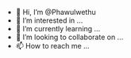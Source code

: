 - 👋 Hi, I’m @Phawulwethu
- 👀 I’m interested in ...
- 🌱 I’m currently learning ...
- 💞️ I’m looking to collaborate on ...
- 📫 How to reach me ...

<!---
Phawulwethu/Phawulwethu is a ✨ special ✨ repository because its `README.md` (this file) appears on your GitHub profile.
You can click the Preview link to take a look at your changes.
--->
